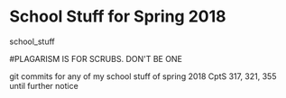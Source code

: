 # School Stuff for Spring 2018
school_stuff

#PLAGARISM IS FOR SCRUBS. DON'T BE ONE

git commits for any of my school stuff of spring 2018
CptS 317, 321, 355 until further notice

